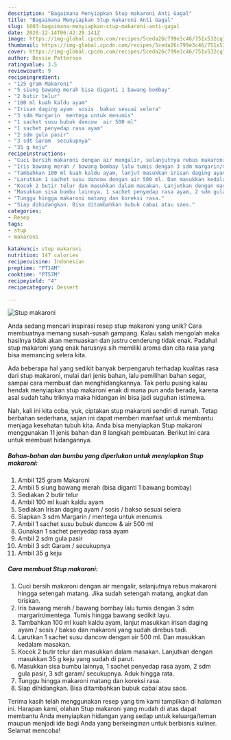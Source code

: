 ```yaml
---
description: "Bagaimana Menyiapkan Stup makaroni Anti Gagal"
title: "Bagaimana Menyiapkan Stup makaroni Anti Gagal"
slug: 1603-bagaimana-menyiapkan-stup-makaroni-anti-gagal
date: 2020-12-14T06:42:29.141Z
image: https://img-global.cpcdn.com/recipes/5ceda26c799e3c46/751x532cq70/stup-makaroni-foto-resep-utama.jpg
thumbnail: https://img-global.cpcdn.com/recipes/5ceda26c799e3c46/751x532cq70/stup-makaroni-foto-resep-utama.jpg
cover: https://img-global.cpcdn.com/recipes/5ceda26c799e3c46/751x532cq70/stup-makaroni-foto-resep-utama.jpg
author: Bessie Patterson
ratingvalue: 3.5
reviewcount: 9
recipeingredient:
- "125 gram Makaroni"
- "5 siung bawang merah bisa diganti 1 bawang bombay"
- "2 butir telur"
- "100 ml kuah kaldu ayam"
- "Irisan daging ayam  sosis  bakso sesuai selera"
- "3 sdm Margarin  mentega untuk menumis"
- "1 sachet susu bubuk dancow  air 500 ml"
- "1 sachet penyedap rasa ayam"
- "2 sdm gula pasir"
- "3 sdt Garam  secukupnya"
- "35 g keju"
recipeinstructions:
- "Cuci bersih makaroni dengan air mengalir, selanjutnya rebus makaroni hingga setengah matang. Jika sudah setengah matang, angkat dan tiriskan."
- "Iris bawang merah / bawang bombay lalu tumis dengan 3 sdm margarin/mentega. Tumis hingga bawang sedikit layu."
- "Tambahkan 100 ml kuah kaldu ayam, lanjut masukkan irisan daging ayam / sosis / bakso dan makaroni yang sudah direbus tadi."
- "Larutkan 1 sachet susu dancow dengan air 500 ml. Dan masukkan kedalam masakan."
- "Kocok 2 butir telur dan masukkan dalam masakan. Lanjutkan dengan masukkan 35 g keju yang sudah di parut."
- "Masukkan sisa bumbu lainnya, 1 sachet penyedap rasa ayam, 2 sdm gula pasir, 3 sdt garam/ secukupnya. Aduk hingga rata."
- "Tunggu hingga makaroni matang dan koreksi rasa."
- "Siap dihidangkan. Bisa ditambahkan bubuk cabai atau saos."
categories:
- Resep
tags:
- stup
- makaroni

katakunci: stup makaroni 
nutrition: 147 calories
recipecuisine: Indonesian
preptime: "PT14M"
cooktime: "PT57M"
recipeyield: "4"
recipecategory: Dessert

---
```



![Stup makaroni](https://img-global.cpcdn.com/recipes/5ceda26c799e3c46/751x532cq70/stup-makaroni-foto-resep-utama.jpg)

Anda sedang mencari inspirasi resep stup makaroni yang unik? Cara membuatnya memang susah-susah gampang. Kalau salah mengolah maka hasilnya tidak akan memuaskan dan justru cenderung tidak enak. Padahal stup makaroni yang enak harusnya sih memiliki aroma dan cita rasa yang bisa memancing selera kita.

Ada beberapa hal yang sedikit banyak berpengaruh terhadap kualitas rasa dari stup makaroni, mulai dari jenis bahan, lalu pemilihan bahan segar, sampai cara membuat dan menghidangkannya. Tak perlu pusing kalau hendak menyiapkan stup makaroni enak di mana pun anda berada, karena asal sudah tahu triknya maka hidangan ini bisa jadi suguhan istimewa.




Nah, kali ini kita coba, yuk, ciptakan stup makaroni sendiri di rumah. Tetap berbahan sederhana, sajian ini dapat memberi manfaat untuk membantu menjaga kesehatan tubuh kita. Anda bisa menyiapkan Stup makaroni menggunakan 11 jenis bahan dan 8 langkah pembuatan. Berikut ini cara untuk membuat hidangannya.

<!--inarticleads1-->

##### Bahan-bahan dan bumbu yang diperlukan untuk menyiapkan Stup makaroni:

1. Ambil 125 gram Makaroni
1. Ambil 5 siung bawang merah (bisa diganti 1 bawang bombay)
1. Sediakan 2 butir telur
1. Ambil 100 ml kuah kaldu ayam
1. Sediakan Irisan daging ayam / sosis / bakso sesuai selera
1. Siapkan 3 sdm Margarin / mentega untuk menumis
1. Ambil 1 sachet susu bubuk dancow &amp; air 500 ml
1. Gunakan 1 sachet penyedap rasa ayam
1. Ambil 2 sdm gula pasir
1. Ambil 3 sdt Garam / secukupnya
1. Ambil 35 g keju




<!--inarticleads2-->

##### Cara membuat Stup makaroni:

1. Cuci bersih makaroni dengan air mengalir, selanjutnya rebus makaroni hingga setengah matang. Jika sudah setengah matang, angkat dan tiriskan.
1. Iris bawang merah / bawang bombay lalu tumis dengan 3 sdm margarin/mentega. Tumis hingga bawang sedikit layu.
1. Tambahkan 100 ml kuah kaldu ayam, lanjut masukkan irisan daging ayam / sosis / bakso dan makaroni yang sudah direbus tadi.
1. Larutkan 1 sachet susu dancow dengan air 500 ml. Dan masukkan kedalam masakan.
1. Kocok 2 butir telur dan masukkan dalam masakan. Lanjutkan dengan masukkan 35 g keju yang sudah di parut.
1. Masukkan sisa bumbu lainnya, 1 sachet penyedap rasa ayam, 2 sdm gula pasir, 3 sdt garam/ secukupnya. Aduk hingga rata.
1. Tunggu hingga makaroni matang dan koreksi rasa.
1. Siap dihidangkan. Bisa ditambahkan bubuk cabai atau saos.




Terima kasih telah menggunakan resep yang tim kami tampilkan di halaman ini. Harapan kami, olahan Stup makaroni yang mudah di atas dapat membantu Anda menyiapkan hidangan yang sedap untuk keluarga/teman maupun menjadi ide bagi Anda yang berkeinginan untuk berbisnis kuliner. Selamat mencoba!
